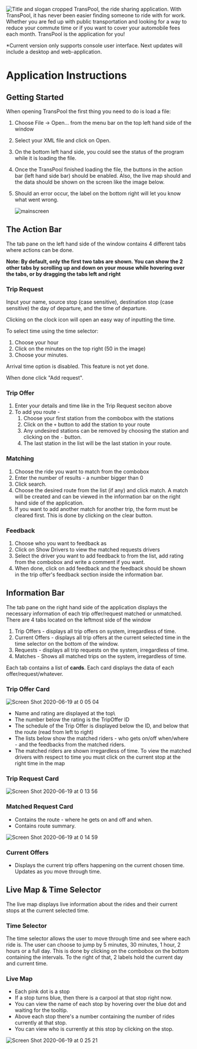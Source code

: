 ![Title and slogan cropped](https://user-images.githubusercontent.com/53123142/81192618-24fa4e80-8fc3-11ea-9d8e-809b7ee11ac5.png)
TransPool, the ride sharing application. With TransPool, it has never been easier finding someone to ride with for work. Whether you are fed up with public transportation and looking for a way to reduce your commute time or if you want to cover your automobile fees each month. TransPool is the application for you!

*Current version only supports console user interface. Next updates will include a desktop and web-application.

# Application Instructions

## Getting Started

When opening TransPool the first thing you need to do is load a file:

1. Choose File -> Open... from the menu bar on the top left hand side of the window

2. Select your XML file and click on Open.

3. On the bottom left hand side, you could see the status of the program while it is loading the file.

4. Once the TransPool finished loading the file, the buttons in the  action bar (left hand side bar) should be enabled. Also, the live map should and the data should be shown on the screen like the image below.

5. Should an error occur, the label on the bottom right will let you know what went wrong.

    ![mainscreen](https://user-images.githubusercontent.com/53123142/85154627-5c197c00-b260-11ea-9f02-d0c4a69befe0.png)


## The Action Bar

The tab pane on the left hand side of the window contains 4 different tabs where actions can be done.

**Note: By default, only the first two tabs are shown. You can show the 2 other tabs by scrolling up and down on your mouse while hovering over the tabs, or by dragging the tabs left and right**

### Trip Request

Input your name, source stop (case sensitive), destination stop (case sensitive) the day of departure, and the time of departure.

Clicking on the clock icon will open an easy way of inputting the time.

To select time using the time selector:

1. Choose your hour
2. Click on the minutes on the top right (50 in the image)
3. Choose your minutes.

Arrival time option is disabled. This feature is not yet done.

When done click "Add request".



### Trip Offer

1. Enter your details and time like in the Trip Request seciton above
2. To add you route -
   1. Choose your first station from the combobox with the stations
   2. Click on the `+` button to add the station to your route
   3. Any undesired stations can be removed by choosing the station and clicking on the `-` button.
   4. The last station in the list will be the last station in your route.



### Matching

1. Choose the ride you want to match from the combobox
2. Enter the number of results - a number bigger than 0
3. Click search.
4. Choose the desired route from the list (if any) and click match. A match will be created and can be viewed in the information bar on the right hand side of the application.
5. If you want to add another match for another trip, the form must be cleared first. This is done by clicking on the clear button.



### Feedback

1. Choose who you want to feedback as
2. Click on Show Drivers to view the matched requests drivers
3. Select the driver you want to add feedback to from the list, add rating from the combobox and write a comment if you want.
4. When done, click on add feedback and the feedback should be shown in the trip offer's feedback section inside the information bar.



## Information Bar

The tab pane on the right hand side of the application displays the necessary information of each trip offer/request matched or unmatched. There are 4 tabs located on the leftmost side of the window



1. Trip Offers - displays all trip offers on system, irregardless of time.
2. Current Offers - displays all trip offers at the current selected time in the time selector on the bottom of the window.
3. Requests - displays all trip requests on the system, irregardless of time.
4. Matches - Shows all matched trips on the system, irregardless of time.

Each tab contains a list of **cards**. Each card displays the data of each offer/request/whatever.



### Trip Offer Card

![Screen Shot 2020-06-19 at 0 05 04](https://user-images.githubusercontent.com/53123142/85154731-7e12fe80-b260-11ea-92e9-5fdcd57ee9e5.png)

- Name and rating are displayed at the top\
- The number below the rating is the TripOffer ID
- The schedule of the Trip Offer is displayed below the ID, and below that the route (read from left to right)
- The lists below show the matched riders - who gets on/off when/where - and the feedbacks from the matched riders.
- The matched riders are shown irregardless of time. To view the matched drivers with respect to time you must click on the current stop at the right time in the map



### Trip Request Card

![Screen Shot 2020-06-19 at 0 13 56](https://user-images.githubusercontent.com/53123142/85154767-8bc88400-b260-11ea-8e9b-1c3c8733daae.png)


### Matched Request Card

- Contains the route - where he gets on and off and when.
- Contains route summary.

![Screen Shot 2020-06-19 at 0 14 59](https://user-images.githubusercontent.com/53123142/85154817-a1d64480-b260-11ea-8924-ab37b67b2ae9.png)


### Current Offers

- Displays the current trip offers happening on the current chosen time. Updates as you move through time.



## Live Map & Time Selector

The live map displays live information about the rides and their current stops at the current selected time. 

### Time Selector

The time selector allows the user to move through time and see where each ride is. The user can choose to jump by 5 minutes, 30 minutes, 1 hour, 2 hours or a full day. This is done by clicking on the combobox on the bottom containing the intervals. To the right of that, 2 labels hold the current day and current time.



### Live Map

- Each pink dot is a stop
- If a stop turns blue, then there is a carpool at that stop right now.
- You can view the name of each stop by hovering over the blue dot and waiting for the tooltip.
- Above each stop there's a number containing the number of rides currently at that stop.
- You can view who is currently at this stop by clicking on the stop.

![Screen Shot 2020-06-19 at 0 25 21](https://user-images.githubusercontent.com/53123142/85154880-b61a4180-b260-11ea-8ae4-be14d484ca03.png)
